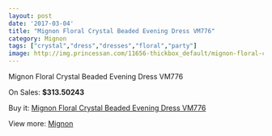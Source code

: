 ```yaml
---
layout: post
date: '2017-03-04'
title: "Mignon Floral Crystal Beaded Evening Dress VM776"
category: Mignon
tags: ["crystal","dress","dresses","floral","party"]
image: http://img.princessan.com/11656-thickbox_default/mignon-floral-crystal-beaded-evening-dress-vm776.jpg
---
```

Mignon Floral Crystal Beaded Evening Dress VM776

On Sales: **$313.50243**
<a href="https://www.princessan.com/en/mignon/5444-mignon-floral-crystal-beaded-evening-dress-vm776.html"><amp-img layout="responsive" width="600" height="600" src="//img.princessan.com/11656-thickbox_default/mignon-floral-crystal-beaded-evening-dress-vm776.jpg" alt="Mignon Floral Crystal Beaded Evening Dress VM776 0" /></a>
<a href="https://www.princessan.com/en/mignon/5444-mignon-floral-crystal-beaded-evening-dress-vm776.html"><amp-img layout="responsive" width="600" height="600" src="//img.princessan.com/11659-thickbox_default/mignon-floral-crystal-beaded-evening-dress-vm776.jpg" alt="Mignon Floral Crystal Beaded Evening Dress VM776 1" /></a>
<a href="https://www.princessan.com/en/mignon/5444-mignon-floral-crystal-beaded-evening-dress-vm776.html"><amp-img layout="responsive" width="600" height="600" src="//img.princessan.com/11658-thickbox_default/mignon-floral-crystal-beaded-evening-dress-vm776.jpg" alt="Mignon Floral Crystal Beaded Evening Dress VM776 2" /></a>
<a href="https://www.princessan.com/en/mignon/5444-mignon-floral-crystal-beaded-evening-dress-vm776.html"><amp-img layout="responsive" width="600" height="600" src="//img.princessan.com/11657-thickbox_default/mignon-floral-crystal-beaded-evening-dress-vm776.jpg" alt="Mignon Floral Crystal Beaded Evening Dress VM776 3" /></a>

Buy it: [Mignon Floral Crystal Beaded Evening Dress VM776](https://www.princessan.com/en/mignon/5444-mignon-floral-crystal-beaded-evening-dress-vm776.html "Mignon Floral Crystal Beaded Evening Dress VM776")

View more: [Mignon](https://www.princessan.com/en/44-mignon "Mignon")